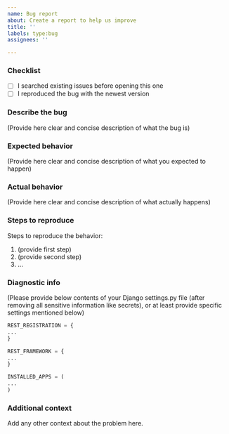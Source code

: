 ```yaml
---
name: Bug report
about: Create a report to help us improve
title: ''
labels: type:bug
assignees: ''

---
```


### Checklist

* [ ] I searched existing issues before opening this one
* [ ] I reproduced the bug with the newest version

### Describe the bug
(Provide here clear and concise description of what the bug is)

### Expected behavior
(Provide here clear and concise description of what you expected to happen)

### Actual behavior
(Provide here clear and concise description of what actually happens)

### Steps to reproduce
Steps to reproduce the behavior:
1. (provide first step)
2. (provide second step)
3. ...

### Diagnostic info

(Please provide below contents of your Django settings.py file (after removing all sensitive information like secrets), or at least provide specific settings mentioned below)

```python
REST_REGISTRATION = {
...
}

REST_FRAMEWORK = {
...
}

INSTALLED_APPS = (
...
)
```

### Additional context
Add any other context about the problem here.
